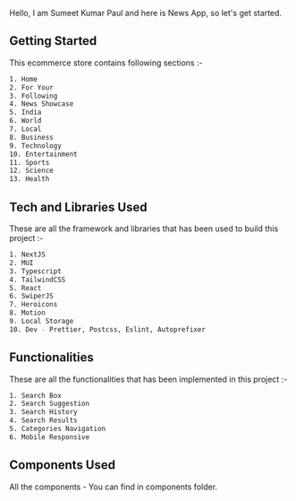 Hello, I am Sumeet Kumar Paul and here is News App, so let's get started.

## Getting Started

This ecommerce store contains following sections :-

```bash
1. Home
2. For Your
3. Following
4. News Showcase
5. India
6. World
7. Local
8. Business
9. Technology
10. Entertainment
11. Sports
12. Science
13. Health
```

## Tech and Libraries Used

These are all the framework and libraries that has been used to build this project :-

```bash
1. NextJS
2. MUI
3. Typescript
4. TailwindCSS
5. React
6. SwiperJS
7. Heroicons
8. Motion
9. Local Storage
10. Dev - Prettier, Postcss, Eslint, Autoprefixer
```

## Functionalities

These are all the functionalities that has been implemented in this project :-

```bash
1. Search Box
2. Search Suggestion
3. Search History
4. Search Results
5. Categories Navigation
6. Mobile Responsive
```

## Components Used

All the components - You can find in components folder.
